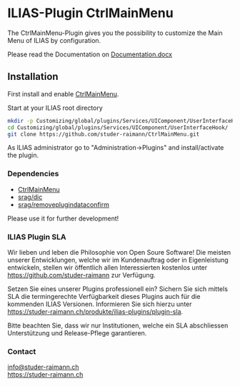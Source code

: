 ILIAS-Plugin CtrlMainMenu
============
The CtrlMainMenu-Plugin gives you the possibility to customize the Main Menu of ILIAS by configuration.

Please read the Documentation on [Documentation.docx](https://github.com/studer-raimann/CtrlMainMenu/blob/master/doc/Documentation.pdf?raw=true)

## Installation
First install and enable [CtrlMainMenu](https://github.com/studer-raimann/CtrlMainMenu).

Start at your ILIAS root directory  
```bash
mkdir -p Customizing/global/plugins/Services/UIComponent/UserInterfaceHook/  
cd Customizing/global/plugins/Services/UIComponent/UserInterfaceHook/  
git clone https://github.com/studer-raimann/CtrlMainMenu.git  
```  
As ILIAS administrator go to "Administration->Plugins" and install/activate the plugin.  

### Dependencies
* [CtrlMainMenu](https://github.com/studer-raimann/CtrlMainMenu)
* [srag/dic](https://packagist.org/packages/srag/dic)
* [srag/removeplugindataconfirm](https://packagist.org/packages/srag/removeplugindataconfirm)

Please use it for further development!

### ILIAS Plugin SLA

Wir lieben und leben die Philosophie von Open Soure Software! Die meisten unserer Entwicklungen, welche wir im Kundenauftrag oder in Eigenleistung entwickeln, stellen wir öffentlich allen Interessierten kostenlos unter https://github.com/studer-raimann zur Verfügung.

Setzen Sie eines unserer Plugins professionell ein? Sichern Sie sich mittels SLA die termingerechte Verfügbarkeit dieses Plugins auch für die kommenden ILIAS Versionen. Informieren Sie sich hierzu unter https://studer-raimann.ch/produkte/ilias-plugins/plugin-sla.

Bitte beachten Sie, dass wir nur Institutionen, welche ein SLA abschliessen Unterstützung und Release-Pflege garantieren.

### Contact
info@studer-raimann.ch  
https://studer-raimann.ch  
